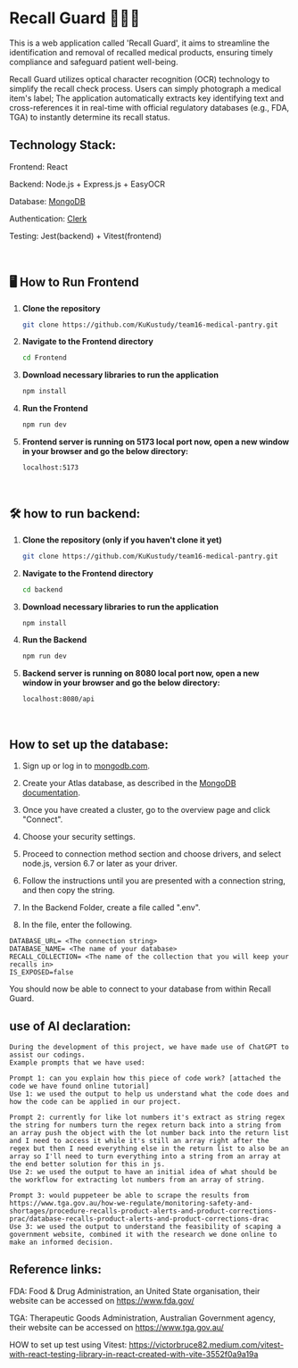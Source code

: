 # Recall Guard 🧘‍♀️🔆

This is a web application called 'Recall Guard', it aims to streamline the identification and removal of recalled medical products, ensuring timely compliance and safeguard patient well-being.

Recall Guard utilizes optical character recognition (OCR) technology to simplify the recall check process. Users can simply photograph a medical item's label; The application automatically extracts key identifying text and cross-references it in real-time with official regulatory databases (e.g., FDA, TGA) to instantly determine its recall status.
<br>

## Technology Stack:
Frontend: React

Backend: Node.js + Express.js + EasyOCR

Database: [MongoDB](https://www.mongodb.com/)

Authentication: [Clerk](https://clerk.com/)

Testing: Jest(backend) + Vitest(frontend)

<br>

## 🖥️ How to Run Frontend

1. **Clone the repository**
   ```bash
   git clone https://github.com/KuKustudy/team16-medical-pantry.git
   
2. **Navigate to the Frontend directory**
   ```bash
   cd Frontend

3. **Download necessary libraries to run the application**
   ```bash
   npm install

4. **Run the Frontend**
   ```bash
   npm run dev

5. **Frontend server is running on 5173 local port now, open a new window in your browser and go the below directory:**
   ```bash
   localhost:5173
<br>

## 🛠️ how to run backend:

1. **Clone the repository (only if you haven't clone it yet)**
   ```bash
   git clone https://github.com/KuKustudy/team16-medical-pantry.git
   
2. **Navigate to the Frontend directory**
   ```bash
   cd backend

3. **Download necessary libraries to run the application**
   ```bash
   npm install

4. **Run the Backend**
   ```bash
   npm run dev

5. **Backend server is running on 8080 local port now, open a new window in your browser and go the below directory:**
   ```bash
   localhost:8080/api
<br>

## How to set up the database:

1. Sign up or log in to [mongodb.com](mongodb.com).

2. Create your Atlas database, as described in the [MongoDB documentation](https://www.mongodb.com/docs/get-started/?language=nodejs).

3. Once you have created a cluster, go to the overview page and click "Connect".

4. Choose your security settings.

5. Proceed to connection method section and choose drivers, and select node.js, version 6.7 or later as your driver.

5. Follow the instructions until you are presented with a connection string, and then copy the string.

6. In the Backend Folder, create a file called ".env".

7. In the file, enter the following.
```
DATABASE_URL= <The connection string>
DATABASE_NAME= <The name of your database>
RECALL_COLLECTION= <The name of the collection that you will keep your recalls in>
IS_EXPOSED=false
```
You should now be able to connect to your database from within Recall Guard.

## use of AI declaration:

    During the development of this project, we have made use of ChatGPT to assist our codings.
    Example prompts that we have used:

    Prompt 1: can you explain how this piece of code work? [attached the code we have found online tutorial]
    Use 1: we used the output to help us understand what the code does and how the code can be applied in our project.
    
    Prompt 2: currently for like lot numbers it's extract as string regex the string for numbers turn the regex return back into a string from an array push the object with the lot number back into the return list and I need to access it while it's still an array right after the regex but then I need everything else in the return list to also be an array so I'll need to turn everything into a string from an array at the end better solution for this in js.
    Use 2: we used the output to have an initial idea of what should be the workflow for extracting lot numbers from an array of string.
    
    Prompt 3: would puppeteer be able to scrape the results from https://www.tga.gov.au/how-we-regulate/monitoring-safety-and-shortages/procedure-recalls-product-alerts-and-product-corrections-prac/database-recalls-product-alerts-and-product-corrections-drac
    Use 3: we used the output to understand the feasibility of scaping a government website, combined it with the research we done online to make an informed decision.

## Reference links:

FDA: Food & Drug Administration, an United State organisation, their website 
can be accessed on https://www.fda.gov/

TGA: Therapeutic Goods Administration, Australian Government agency, their
website can be accessed on https://www.tga.gov.au/

HOW to set up test using Vitest: https://victorbruce82.medium.com/vitest-with-react-testing-library-in-react-created-with-vite-3552f0a9a19a





